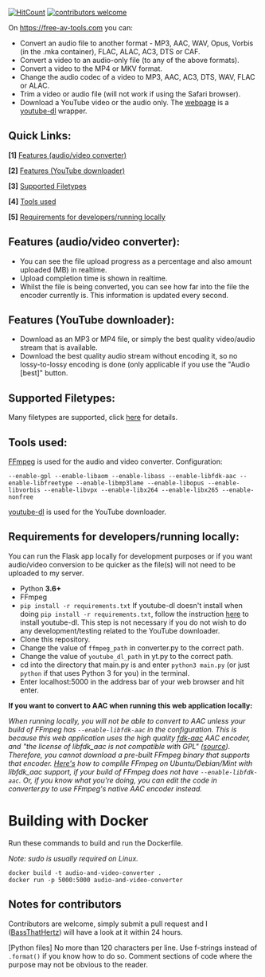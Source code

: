 [![HitCount](http://hits.dwyl.com/BassThatHertz/AudioAndVideoConverter.svg)](http://hits.dwyl.com/BassThatHertz/AudioAndVideoConverter)
[![contributors welcome](https://img.shields.io/badge/contributors-welcome-brightgreen.svg?style=flat)](https://github.com/dwyl/esta/issues)

On https://free-av-tools.com you can:
- Convert an audio file to another format - MP3, AAC, WAV, Opus, Vorbis (in the .mka container), FLAC, ALAC, AC3, DTS or CAF.
- Convert a video to an audio-only file (to any of the above formats).
- Convert a video to the MP4 or MKV format.
- Change the audio codec of a video to MP3, AAC, AC3, DTS, WAV, FLAC or ALAC.
- Trim a video or audio file (will not work if using the Safari browser).
- Download a YouTube video or the audio only. The [webpage](https://freeaudioconverter.net/yt) is a [youtube-dl](https://github.com/ytdl-org/youtube-dl) wrapper.

## Quick Links:
**[1]** [Features (audio/video converter)](https://github.com/BassThatHertz/AudioAndVideoConverter#features-audiovideo-converter)

**[2]** [Features (YouTube downloader)](https://github.com/BassThatHertz/AudioAndVideoConverter#features-youtube-downloader)

**[3]** [Supported Filetypes](https://github.com/BassThatHertz/AudioAndVideoConverter#supported-filetypes)

**[4]** [Tools used](https://github.com/BassThatHertz/AudioAndVideoConverter#tools-used)

**[5]** [Requirements for developers/running locally](https://github.com/BassThatHertz/AudioAndVideoConverter#requirements-for-developersrunning-locally)

## Features (audio/video converter):
- You can see the file upload progress as a percentage and also amount uploaded (MB) in realtime.
- Upload completion time is shown in realtime.
- Whilst the file is being converted, you can see how far into the file the encoder currently is. This information is updated every second.

## Features (YouTube downloader):
- Download as an MP3 or MP4 file, or simply the best quality video/audio stream that is available.
- Download the best quality audio stream without encoding it, so no lossy-to-lossy encoding is done (only applicable if you use the "Audio [best]" button.

## Supported Filetypes:
Many filetypes are supported, click [here](https://freeaudioconverter.net/filetypes) for details.

## Tools used:
[FFmpeg](https://github.com/FFmpeg/FFmpeg) is used for the audio and video converter. Configuration:
```
--enable-gpl --enable-libaom --enable-libass --enable-libfdk-aac --enable-libfreetype --enable-libmp3lame --enable-libopus --enable-libvorbis --enable-libvpx --enable-libx264 --enable-libx265 --enable-nonfree
```
[youtube-dl](https://github.com/ytdl-org/youtube-dl) is used for the YouTube downloader.

## Requirements for developers/running locally:
You can run the Flask app locally for development purposes or if you want audio/video conversion to be quicker as the file(s) will not need to be uploaded to my server.
- Python **3.6+**
- FFmpeg
- `pip install -r requirements.txt`
If youtube-dl doesn't install when doing `pip install -r requirements.txt`, follow the instruction [here](https://github.com/ytdl-org/youtube-dl#installation) to install youtube-dl. This step is not necessary if you do not wish to do any development/testing related to the YouTube downloader.
- Clone this repository.
- Change the value of `ffmpeg_path` in converter.py to the correct path.
- Change the value of `youtube_dl_path` in yt.py to the correct path.
- cd into the directory that main.py is and enter `python3 main.py` (or just `python` if that uses Python 3 for you) in the terminal.
- Enter localhost:5000 in the address bar of your web browser and hit enter.

**If you want to convert to AAC when running this web application locally:**

*When running locally, you will not be able to convert to AAC unless your build of FFmpeg has `--enable-libfdk-aac` in the configuration. This is because this web application uses the high quality [fdk-aac](https://github.com/mstorsjo/fdk-aac) AAC encoder, and "the license of libfdk_aac is not compatible with GPL" ([source](https://trac.ffmpeg.org/wiki/Encode/AAC)). Therefore, you cannot download a pre-built FFmpeg binary that supports that encoder. [Here's](https://trac.ffmpeg.org/wiki/CompilationGuide/Ubuntu) how to complile FFmpeg on Ubuntu/Debian/Mint with libfdk_aac support, if your build of FFmpeg does not have `--enable-libfdk-aac`. Or, if you know what you're doing, you can edit the code in converter.py to use FFmpeg's native AAC encoder instead.*

# Building with Docker
Run these commands to build and run the Dockerfile.

*Note: sudo is usually required on Linux.*
```
docker build -t audio-and-video-converter .
docker run -p 5000:5000 audio-and-video-converter
```

## Notes for contributors
Contributors are welcome, simply submit a pull request and I ([BassThatHertz](https://github.com/BassThatHertz)) will have a look at it within 24 hours.

[Python files] No more than 120 characters per line. Use f-strings instead of `.format()` if you know how to do so. Comment sections of code where the purpose may not be obvious to the reader.
